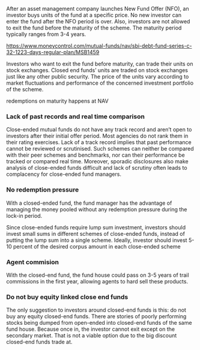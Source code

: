 After an asset management company launches New Fund Offer (NFO), an investor buys units of the fund at a specific price. No new investor can enter the fund after the NFO period is over. Also, investors are not allowed to exit the fund before the maturity of the scheme.  The maturity period typically ranges from 3-4 years.

https://www.moneycontrol.com/mutual-funds/nav/sbi-debt-fund-series-c-32-1223-days-regular-plan/MSB1459

Investors who want to exit the fund before maturity, can trade their units on stock exchanges. Closed end funds’ units are traded on stock exchanges just like any other public security. The price of the units vary according to market fluctuations and performance of the concerned investment portfolio of the scheme.  

redemptions on maturity happens at NAV  

### Lack of past records and real time comparison
Close-ended mutual funds do not have any track record and aren’t open to investors after their initial offer period. Most agencies do not rank them in their rating exercises. Lack of a track record implies that past performance cannot be reviewed or scrutinised. Such schemes can neither be compared with their peer schemes and benchmarks, nor can their performance be tracked or compared real time. Moreover, sporadic disclosures also make analysis of close-ended funds difficult and lack of scrutiny often leads to complacency for close-ended fund managers.  

### No redemption pressure
With a closed-ended fund, the fund manager has the advantage of managing the money pooled without any redemption pressure during the lock-in period. 

Since close-ended funds require lump sum investment, investors should invest small sums in different schemes of close-ended funds, instead of putting the lump sum into a single scheme. Ideally, investor should invest 5-10 percent of the desired corpus amount in each close-ended scheme


### Agent commision
With the closed-end fund, the fund house could pass on 3-5 years of trail commissions in the first year, allowing agents to hard sell these products.  

### Do not buy equity linked close end funds
The only suggestion to investors around closed-end funds is this: do not buy any equity closed-end funds. There are stories of poorly performing stocks being dumped from open-ended into closed-end funds of the same fund house. Because once in, the investor cannot exit except on the secondary market. That is not a viable option due to the big discount closed-end funds trade at.  

